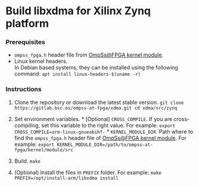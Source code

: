 # Build libxdma for Xilinx Zynq platform

### Prerequisites

 - `ompss_fpga.h` header file from [OmpSs@FPGA kernel module](https://gitlab.bsc.es/ompss-at-fpga/ompss-at-fpga-kernel-module).
 - Linux kernel headers.  
   In Debian based systems, they can be installed using the following command: `apt install linux-headers-$(uname -r)`

### Instructions

  1. Clone the repository or download the latest stable version.
    ```
    git clone https://gitlab.bsc.es/ompss-at-fpga/xdma.git
    cd xdma/src/zynq
    ```

  2. Set environment variables.
    * [Optional] `CROSS_COMPILE`. If you are cross-compiling, set this variable to the right value. For example:
    ```
    export CROSS_COMPILE=arm-linux-gnueabihf-
    ```
    * `KERNEL_MODULE_DIR`. Path where to find the `ompss_fpga.h` header file of [OmpSs@FPGA kernel module](https://gitlab.bsc.es/ompss-at-fpga/ompss-at-fpga-kernel-module). For example:
    ```
    export KERNEL_MODULE_DIR=/path/to/ompss-at-fpga/kernel/module/src
    ```

  3. Build.
    ```
    make
    ```

  4. (Optional) Install the files in `PREFIX` folder. For example:
    ```
    make PREFIX=/opt/install-arm/libxdma install
    ```
